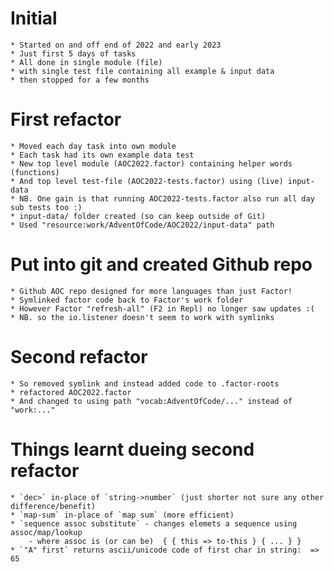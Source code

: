 
# Initial
	
	* Started on and off end of 2022 and early 2023
	* Just first 5 days of tasks
	* All done in single module (file)
	* with single test file containing all example & input data
	* then stopped for a few months

# First refactor

	* Moved each day task into own module
	* Each task had its own example data test
	* New top level module (AOC2022.factor) containing helper words (functions)
	* And top level test-file (AOC2022-tests.factor) using (live) input-data
	* NB. One gain is that running AOC2022-tests.factor also run all day sub tests too :)
	* input-data/ folder created (so can keep outside of Git)
	* Used "resource:work/AdventOfCode/AOC2022/input-data" path

# Put into git and created Github repo

	* Github AOC repo designed for more languages than just Factor!
	* Symlinked factor code back to Factor's work folder
	* However Factor "refresh-all" (F2 in Repl) no longer saw updates :(
	* NB. so the io.listener doesn't seem to work with symlinks

# Second refactor 

	* So removed symlink and instead added code to .factor-roots
	* refactored AOC2022.factor
	* And changed to using path "vocab:AdventOfCode/..." instead of "work:..."

# Things learnt dueing second refactor

	* `dec>` in-place of `string->number` (just shorter not sure any other difference/benefit)
	* `map-sum` in-place of `map sum` (more efficient)
	* `sequence assoc substitute` - changes elemets a sequence using assoc/map/lookup
		- where assoc is (or can be)  { { this => to-this } { ... } }
	* `"A" first` returns ascii/unicode code of first char in string:  => 65
	
